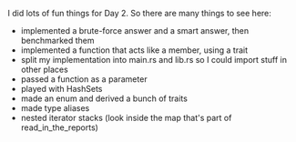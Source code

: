 I did lots of fun things for Day 2.  So there are many things to see here:

  * implemented a brute-force answer and a smart answer, then benchmarked them
  * implemented a function that acts like a member, using a trait
  * split my implementation into main.rs and lib.rs so I could import stuff in other places
  * passed a function as a parameter
  * played with HashSets
  * made an enum and derived a bunch of traits
  * made type aliases
  * nested iterator stacks (look inside the map that's part of read_in_the_reports)

